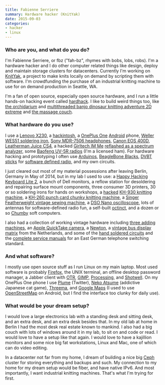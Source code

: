 ```yaml
---
title: Fabienne Serriere
summary: Hardware hacker (KnitYak)
date: 2015-09-03
categories:
- hacker
- linux
---
```


### Who are you, and what do you do?

I'm Fabienne Serriere, or fbz ("fah-bz", rhymes with bobs, lobs, robs). I'm a hardware hacker and I do other computer related things like design, deploy and maintain storage clusters for datacenters. Currently I'm working on [KnitYak](http://knityak.com/ "Fabienne's knitting project."), a project to make knits locally on demand by scripting them with software. I'm crowdfunding the purchase of an industrial knitting machine to use for on demand production in Seattle, WA.

I'm a fan of open source, especially open source hardware, and I run a little hands-on hacking event called [hardhack](http://www.hardhack.org/ "Fabienne's hardware hacking event."). I like to build weird things too, like [the orchidarium](http://fabienne.us/2013/10/23/the-orchidarium/ "Fabienne's orchard project.") and [multithreaded banjo dinosaur knitting adventure 2D extreme](http://www.mediamatic.net/168233/en/multi-threaded-banjo-dinosaur-knitting-adventure "Fabienne's knitted adventure game.") and [the massage couch](http://www.mediamatic.net/52720/en/mobile-massage-couch "Fabienne's massaging couch.").

### What hardware do you use?

I use a [Lenovo X230][thinkpad-x230], a [hackintosh](http://fabienne.us/2010/11/27/installing-dual-boot-os-x-and-ubuntu-on-a-dell-mini-10v/ "Fabienne's hackintosh."), a [OnePlus One][one.2] [Android][] phone, [Weller WES51 soldering iron][wes51], [Sony MDR-7506 headphones][mdr-7506], [Canon EOS 400D][digital-rebel-xti], [Leatherman Juice CS4][juice-cs4], a hacked [Girltech IM Me][im-me] [reflashed as a spectrum analyzer](http://ossmann.blogspot.com/2010/03/16-pocket-spectrum-analyzer.html "A guide for turning an IM Me into a spectrum analyzer."), some [Baofeng UV-5R radios][uv-5r] (I'm a licensed ham). For hardware hacking and prototyping I often use [Arduinos][arduino], [BeagleBone Blacks][black], [DVBT sticks][rtl2832u] for [software defined radio][osmosdr], and my own circuits.

I just cleared out most of my material possessions after leaving Berlin, Germany in May of 2014, but in my lab I used to use: a [Happy Hacking Keyboard Lite 2][happy-hacking-keyboard-lite-2], a bunch of Dell monitors, a reflow station for desoldering and repairing surface mount components, three consumer 3D printers, 30 or so soldering irons for hands on workshops, a [hacked](http://fbz.smugmug.com/keyword/knittingmachine/i-RkR6fVZ/A "A photo of Fabienne's hacked KH-930.") [KH-930 knitting machine][kh-930], a [KH-260 punch card chunky knitting machine][kh-260], a [Singer Featherweight vintage sewing machine][featherweight], a [DSO Nano oscilloscope][dso-nano], lots of antennas for software-defined radio fun, a self-built [octinct](http://fbz.smugmug.com/keyword/octinct/ "Photos of Fabienne's octinct."), and a dozen or so [Chumby][] soft computers.

I also had a collection of working vintage hardware including [three adding machines](http://fbz.smugmug.com/keyword/addingmachine/i-qB88Pj5/A "Photos of Fabienne's adding machines."), an [Apple QuickTake camera][quicktake-100], a [Newton][newton-messagepad-110], a [vintage bus display matrix](http://fbz.smugmug.com/keyword/hardware/i-tt9jt65/A "Photos of Fabienne's bus display matrix.") from the Netherlands, and some of the [hand soldered circuits](http://fbz.smugmug.com/keyword/telephoneswitchingstandard/i-h5ccGrT "Photos of Fabienne's telephone switching standard circuit boards.") and the [complete service manuals](http://fbz.smugmug.com/keyword/telephoneswitchingstandard/i-8mD6kfQ "Photos of Fabienne's telephone switching standard manuals.") for an East German telephone switching standard.

### And what software?

I mostly use open source stuff as I run Linux on my main laptop. Most used software is probably [Firefox][], the UNIX terminal, an offline desktop password manager, a Jabber client with [OTR][], [GIMP][], [Processing][], and [Shotwell][]. On my OnePlus One phone I use [Plume][plume-android] (Twitter), [Neko Atsume][neko-atsume-android] (addictive Japanese cat game), [Threema][threema-android], and [Google Maps][google-maps-android] (I used to use [OpenStreetMap][] on Android, but I find the interface too clunky for daily use).

### What would be your dream setup?

I would love a large electronics lab with a standing desk and sitting desk, and an extra desk, and an extra desk besides that. In my old lab at home in Berlin I had the most desk real estate known to mankind. I also had a big couch with lots of windows around it in my lab, to sit on and code or read. I would love to have a setup like that again. I would love to have a kajillion monitors and some nice big fat workstations, Linux and Mac, one of which can do video editing.

In a datacenter not far from my home, I dream of building a nice big [Ceph][] cluster for storing everything and backups and such. My connection to my home for my dream setup would be fiber, and have native IPv6. And most importantly, I want industrial knitting machines. That's what I'm trying for first.

[android]: https://developers.google.com/android/?csw=1 "A mobile phone platform."
[arduino]: https://www.arduino.cc/ "Open-source prototyping hardware."
[black]: https://beagleboard.org/black "Open-source prototyping hardware."
[ceph]: http://web.archive.org/web/20190719001813/https://ceph.com/ "A distributed object storage and file system."
[chumby]: http://www.chumby.com/ "A little device that runs Flash applications."
[digital-rebel-xti]: https://en.wikipedia.org/wiki/Canon_EOS_400D "A 10 megapixel DSLR."
[dso-nano]: http://web.archive.org/web/20160810000746/http://www.seeedstudio.com:80/depot/DSO-nano-Pocket-size-digital-storage-oscilloscope-p-512.html "A pocket-sized oscilloscope."
[featherweight]: http://web.archive.org/web/20200309064120/http://www.planetpatchwork.com:80/fweight.htm "A sewing machine."
[firefox]: https://www.mozilla.org/en-US/firefox/new/ "A cross-platform open-source web browser."
[gimp]: https://www.gimp.org/ "An open-source image editor."
[google-maps-android]: https://play.google.com/store/apps/details?id=com.google.android.apps.maps "An app for the map service."
[happy-hacking-keyboard-lite-2]: http://web.archive.org/web/20170204105146/http://pfuca-store.stores.yahoo.net/haphackeylit1.html "A small keyboard."
[im-me]: http://web.archive.org/web/20161105033731/https://www.amazon.com/Mattel-N7119-IM-Me/dp/B00188XVMM "An instant messager device for children."
[juice-cs4]: https://www.leatherman.com/retired-products.html "A multi-tool."
[kh-260]: http://web.archive.org/web/20201125142124/http://www.k2g2.org/wiki:brother_kh-260 "A punch card knitting machine."
[kh-930]: http://web.archive.org/web/20201026045134/http://www.k2g2.org/wiki:brother_kh-930 "A knitting machine."
[mdr-7506]: http://web.archive.org/web/20230522193817/https://www.amazon.com/Sony-MDR7506-Professional-Diaphragm-Headphone/dp/B000AJIF4E "Studio-quality headphones."
[neko-atsume-android]: https://play.google.com/store/apps/details?id=jp.co.hit_point.nekoatsume "A cat collecting game."
[newton-messagepad-110]: https://en.wikipedia.org/wiki/MessagePad "A handheld computer."
[one.2]: http://web.archive.org/web/20171213064403/https://oneplus.net/one "A 5.5 inch Android-based smartphone."
[openstreetmap]: https://www.openstreetmap.org/ "A crowdsourced map."
[osmosdr]: https://sdr.osmocom.org/trac/ "An open source software radio project."
[otr]: https://otr.cypherpunks.ca "A messaging encryption library and plugin."
[plume-android]: http://web.archive.org/web/20230207224251/https://play.google.com/store/apps/details?id=com.levelup.touiteur "A Twitter client for Android."
[processing]: https://processing.org/ "A programming language/environment."
[quicktake-100]: https://en.wikipedia.org/wiki/Apple_QuickTake "A 0.3 megapixel digital camera."
[rtl2832u]: http://web.archive.org/web/20080703044938/http://www.realtek.com.tw:80/products/productsView.aspx?Langid=1 "A demodulator."
[shotwell]: https://wiki.gnome.org/Apps/Shotwell/ "A photo manager for GNOME."
[thinkpad-x230]: http://web.archive.org/web/20151204194004/http://www.amazon.com:80/Thinkpad-Lenovo-Ultraportable-Notebook-x230/dp/B008A115NC "A 12.5 inch PC laptop."
[threema-android]: https://play.google.com/store/apps/details?id=ch.threema.app "A secure messaging app."
[uv-5r]: http://web.archive.org/web/20210316132353/http://www.amazon.com/BaoFeng-Dual-Band-Two-Way-Radio-Black/dp/B007H4VT7A "A dual-band radio."
[wes51]: http://web.archive.org/web/20230315042353/https://www.amazon.com/Weller-WES51-Analog-Soldering-Station/dp/B000BRC2XU/ "A soldering station."
